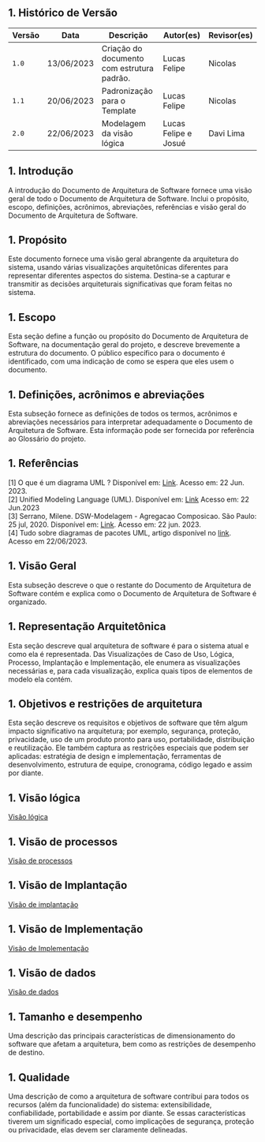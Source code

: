 <style>

article {counter-reset:section figuras;}

h2 {counter-reset:subsection;}

h2:before{
    counter-increment:section;
    content:counter(section) ". ";
}

h3:before{
    counter-increment:subsection;
    content:counter(section) "." counter(subsection) " ";
}

.legenda:before{
    counter-increment:figuras;
    content:"Figura " counter(figuras) ". ";
}

</style>

## Histórico de Versão

| Versão | Data       | Descrição                                  | Autor(es)            | Revisor(es) |
|--------|------------|--------------------------------------------|----------------------|-------------|
| `1.0`  | 13/06/2023 | Criação do documento com estrutura padrão. | Lucas Felipe         | Nicolas     |
| `1.1`  | 20/06/2023 | Padronização para o Template               | Lucas Felipe         | Nicolas     |
| `2.0`  | 22/06/2023 | Modelagem da visão lógica                  | Lucas Felipe e Josué | Davi Lima       |

## Introdução

A introdução do Documento de Arquitetura de Software fornece uma visão geral de todo o Documento de Arquitetura de Software. Inclui o propósito, escopo, definições, acrônimos, abreviações, referências e visão geral do Documento de Arquitetura de Software.

## Propósito

Este documento fornece uma visão geral abrangente da arquitetura do sistema, usando várias visualizações arquitetônicas diferentes para representar diferentes aspectos do sistema. Destina-se a capturar e transmitir as decisões arquiteturais significativas que foram feitas no sistema.

## Escopo

Esta seção define a função ou propósito do Documento de Arquitetura de Software, na documentação geral do projeto, e descreve brevemente a estrutura do documento. O público específico para o documento é identificado, com uma indicação de como se espera que eles usem o documento.

## Definições, acrônimos e abreviações

Esta subseção fornece as definições de todos os termos, acrônimos e abreviações necessários para interpretar adequadamente o Documento de Arquitetura de Software. Esta informação pode ser fornecida por referência ao Glossário do projeto.

## Referências

[1] O que é um diagrama UML ? Disponível em: [Link](https://www.lucidchart.com/pages/pt/o-que-e-diagrama-de-classe-uml).
Acesso em: 22 Jun. 2023. <br/>
[2] Unified Modeling Language (UML). Disponível em: [Link](http://www.deinf.ufma.br/~acmo/MOO_Intro.pdf) Acesso em: 22
Jun.2023 </br>
[3] Serrano, Milene. DSW-Modelagem - Agregacao Composicao. São Paulo: 25 jul, 2020. Disponível
em: [Link](https://unbbr-my.sharepoint.com/personal/mileneserrano_unb_br/_layouts/15/stream.aspx?id=%2Fpersonal%2Fmileneserrano%5Funb%5Fbr%2FDocuments%2FArqDSW%20%2D%20V%C3%ADdeosOriginais%2F05e%20%2D%20VideoAula%20%2D%20DSW%2DModelagem%20%2D%20Agregacao%20Composicao%2Emp4&ga=1).
Acesso em: 22 jun. 2023. </br>
[4] Tudo sobre diagramas de pacotes UML, artigo disponível
no [link](https://www.lucidchart.com/pages/pt/diagrama-de-pacotes-uml). Acesso em 22/06/2023.

## Visão Geral

Esta subseção descreve o que o restante do Documento de Arquitetura de Software contém e explica como o Documento de Arquitetura de Software é organizado.

## Representação Arquitetônica

Esta seção descreve qual arquitetura de software é para o sistema atual e como ela é representada. Das Visualizações de Caso de Uso, Lógica, Processo, Implantação e Implementação, ele enumera as visualizações necessárias e, para cada visualização, explica quais tipos de elementos de modelo ela contém.

## Objetivos e restrições de arquitetura

Esta seção descreve os requisitos e objetivos de software que têm algum impacto significativo na arquitetura; por exemplo, segurança, proteção, privacidade, uso de um produto pronto para uso, portabilidade, distribuição e reutilização. Ele também captura as restrições especiais que podem ser aplicadas: estratégia de design e implementação, ferramentas de desenvolvimento, estrutura de equipe, cronograma, código legado e assim por diante.

<!-- ## Visão de caso de uso <!-- - Podemos por no projeto como bonus, mas não conta como entregavel -->

<!-- Esta seção lista casos de uso ou cenários do modelo de casos de uso se eles representarem alguma funcionalidade central significativa do sistema final ou se tiverem uma grande cobertura arquitetônica - eles exercem muitos -->
<!--  -->

<!-- ### Realizações de Caso de Uso -->
<!--  -->
<!-- Esta seção ilustra como o software realmente funciona, fornecendo algumas realizações selecionadas de caso de uso (ou cenário) e explica como os vários elementos do modelo de design contribuem para sua funcionalidade. -->
<!--  -->
<!-- -Não necessariamente teremos de usar todas, apenas as que escolheremos, a ideia é adaptar as numerações de acordo-->

## Visão lógica

[Visão lógica](./logico.md ':include')

## Visão de processos

[Visão de processos](./processos.md ':include')

## Visão de Implantação

[Visão de implantação](./implantacao.md ':include')

## Visão de Implementação

[Visão de Implementação](./implementacao.md ':include')

## Visão de dados

[Visão de dados](./dados.md ':include')

## Tamanho e desempenho

Uma descrição das principais características de dimensionamento do software que afetam a arquitetura, bem como as restrições de desempenho de destino.

## Qualidade

Uma descrição de como a arquitetura de software contribui para todos os recursos (além da funcionalidade) do sistema: extensibilidade, confiabilidade, portabilidade e assim por diante. Se essas características tiverem um significado especial, como implicações de segurança, proteção ou privacidade, elas devem ser claramente delineadas.
